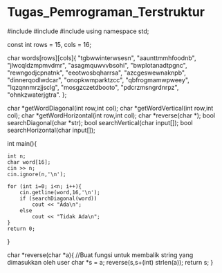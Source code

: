 # Tugas_Pemrograman_Terstruktur
#include <iostream>
#include <cstring>
#include <algorithm>
using namespace std;

const int rows = 15, cols = 16;

char words[rows][cols]{
   						"tgbwwinterwsesn",
  						"aaunttmmhfoodnb",
   						"jlwcqldzmpmvdmr",
   						"asagmquwvvbsohi",
    					"bwplotanadtpgnc",
    					"rewngodjcpnatnk",
    					"eeotwosbqharrsa",
    					"azcgeswewnaknpb",
    					"dinnerqodlwdcar",
    					"onopkwmparktzcc",
    					"qbfrogmamwpweey",
    					"lqzqnnmrzjjsclg",
    					"mosgzczetdbooto",
    					"pdcrzmsngrdnrpz",
    					"ohnkzwaterjgtra".
};

char *getWordDiagonal(int row,int col);
char *getWordVertical(int row,int col);
char *getWordHorizontal(int row,int col);
char *reverse(char *);
bool searchDiagonal(char *str);
bool searchVertical(char input[]);
bool searchHorizontal(char input[]);


int main(){
	
    int n;
    char word[16];
    cin >> n;
    cin.ignore(n,'\n');
    
	for (int i=0; i<n; i++){
        cin.getline(word,16,'\n');
        if (searchDiagonal(word))
            cout << "Ada\n";
        else 
            cout << "Tidak Ada\n";
    }
    return 0;
}

char *reverse(char *a){
    //Buat fungsi untuk membalik string yang dimasukkan oleh user
    char *s = a;
	reverse(s,s+(int) strlen(a));
	return s;
}
